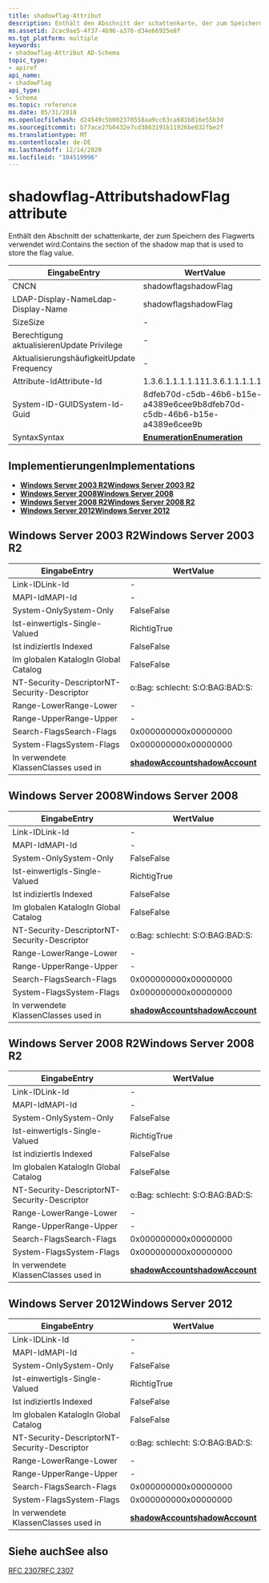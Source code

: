 ```yaml
---
title: shadowflag-Attribut
description: Enthält den Abschnitt der schattenkarte, der zum Speichern des Flagwerts verwendet wird.
ms.assetid: 2cac9ae5-4f37-4b96-a376-d34e66925e8f
ms.tgt_platform: multiple
keywords:
- shadowflag-Attribut AD-Schema
topic_type:
- apiref
api_name:
- shadowFlag
api_type:
- Schema
ms.topic: reference
ms.date: 05/31/2018
ms.openlocfilehash: d24549c5b002378558aa9cc63ca681b816e55b3d
ms.sourcegitcommit: b77ace27b0432e7cd3863191b11926be032fbe2f
ms.translationtype: MT
ms.contentlocale: de-DE
ms.lasthandoff: 12/14/2020
ms.locfileid: "104519996"
---
```

# <a name="shadowflag-attribute"></a><span data-ttu-id="936cb-104">shadowflag-Attribut</span><span class="sxs-lookup"><span data-stu-id="936cb-104">shadowFlag attribute</span></span>

<span data-ttu-id="936cb-105">Enthält den Abschnitt der schattenkarte, der zum Speichern des Flagwerts verwendet wird.</span><span class="sxs-lookup"><span data-stu-id="936cb-105">Contains the section of the shadow map that is used to store the flag value.</span></span>



| <span data-ttu-id="936cb-106">Eingabe</span><span class="sxs-lookup"><span data-stu-id="936cb-106">Entry</span></span> | <span data-ttu-id="936cb-107">Wert</span><span class="sxs-lookup"><span data-stu-id="936cb-107">Value</span></span> |
|-------------------|--------------------------------------|
| <span data-ttu-id="936cb-108">CN</span><span class="sxs-lookup"><span data-stu-id="936cb-108">CN</span></span>                | <span data-ttu-id="936cb-109">shadowflag</span><span class="sxs-lookup"><span data-stu-id="936cb-109">shadowFlag</span></span>                           |
| <span data-ttu-id="936cb-110">LDAP-Display-Name</span><span class="sxs-lookup"><span data-stu-id="936cb-110">Ldap-Display-Name</span></span> | <span data-ttu-id="936cb-111">shadowflag</span><span class="sxs-lookup"><span data-stu-id="936cb-111">shadowFlag</span></span>                           |
| <span data-ttu-id="936cb-112">Size</span><span class="sxs-lookup"><span data-stu-id="936cb-112">Size</span></span>              | \-                                   |
| <span data-ttu-id="936cb-113">Berechtigung aktualisieren</span><span class="sxs-lookup"><span data-stu-id="936cb-113">Update Privilege</span></span>  | \-                                   |
| <span data-ttu-id="936cb-114">Aktualisierungshäufigkeit</span><span class="sxs-lookup"><span data-stu-id="936cb-114">Update Frequency</span></span>  | \-                                   |
| <span data-ttu-id="936cb-115">Attribute-Id</span><span class="sxs-lookup"><span data-stu-id="936cb-115">Attribute-Id</span></span>      | <span data-ttu-id="936cb-116">1.3.6.1.1.1.1.11</span><span class="sxs-lookup"><span data-stu-id="936cb-116">1.3.6.1.1.1.1.11</span></span>                     |
| <span data-ttu-id="936cb-117">System-ID-GUID</span><span class="sxs-lookup"><span data-stu-id="936cb-117">System-Id-Guid</span></span>    | <span data-ttu-id="936cb-118">8dfeb70d-c5db-46b6-b15e-a4389e6cee9b</span><span class="sxs-lookup"><span data-stu-id="936cb-118">8dfeb70d-c5db-46b6-b15e-a4389e6cee9b</span></span> |
| <span data-ttu-id="936cb-119">Syntax</span><span class="sxs-lookup"><span data-stu-id="936cb-119">Syntax</span></span>            | [<span data-ttu-id="936cb-120">**Enumeration**</span><span class="sxs-lookup"><span data-stu-id="936cb-120">**Enumeration**</span></span>](s-enumeration.md) |



## <a name="implementations"></a><span data-ttu-id="936cb-121">Implementierungen</span><span class="sxs-lookup"><span data-stu-id="936cb-121">Implementations</span></span>

-   [<span data-ttu-id="936cb-122">**Windows Server 2003 R2**</span><span class="sxs-lookup"><span data-stu-id="936cb-122">**Windows Server 2003 R2**</span></span>](#windows-server-2003-r2)
-   [<span data-ttu-id="936cb-123">**Windows Server 2008**</span><span class="sxs-lookup"><span data-stu-id="936cb-123">**Windows Server 2008**</span></span>](#windows-server-2008)
-   [<span data-ttu-id="936cb-124">**Windows Server 2008 R2**</span><span class="sxs-lookup"><span data-stu-id="936cb-124">**Windows Server 2008 R2**</span></span>](#windows-server-2008-r2)
-   [<span data-ttu-id="936cb-125">**Windows Server 2012**</span><span class="sxs-lookup"><span data-stu-id="936cb-125">**Windows Server 2012**</span></span>](#windows-server-2012)

## <a name="windows-server-2003-r2"></a><span data-ttu-id="936cb-126">Windows Server 2003 R2</span><span class="sxs-lookup"><span data-stu-id="936cb-126">Windows Server 2003 R2</span></span>



| <span data-ttu-id="936cb-127">Eingabe</span><span class="sxs-lookup"><span data-stu-id="936cb-127">Entry</span></span> | <span data-ttu-id="936cb-128">Wert</span><span class="sxs-lookup"><span data-stu-id="936cb-128">Value</span></span> |
|------------------------|-----------------------------------------------------|
| <span data-ttu-id="936cb-129">Link-ID</span><span class="sxs-lookup"><span data-stu-id="936cb-129">Link-Id</span></span>                | \-                                                  |
| <span data-ttu-id="936cb-130">MAPI-Id</span><span class="sxs-lookup"><span data-stu-id="936cb-130">MAPI-Id</span></span>                | \-                                                  |
| <span data-ttu-id="936cb-131">System-Only</span><span class="sxs-lookup"><span data-stu-id="936cb-131">System-Only</span></span>            | <span data-ttu-id="936cb-132">False</span><span class="sxs-lookup"><span data-stu-id="936cb-132">False</span></span>                                               |
| <span data-ttu-id="936cb-133">Ist-einwertig</span><span class="sxs-lookup"><span data-stu-id="936cb-133">Is-Single-Valued</span></span>       | <span data-ttu-id="936cb-134">Richtig</span><span class="sxs-lookup"><span data-stu-id="936cb-134">True</span></span>                                                |
| <span data-ttu-id="936cb-135">Ist indiziert</span><span class="sxs-lookup"><span data-stu-id="936cb-135">Is Indexed</span></span>             | <span data-ttu-id="936cb-136">False</span><span class="sxs-lookup"><span data-stu-id="936cb-136">False</span></span>                                               |
| <span data-ttu-id="936cb-137">Im globalen Katalog</span><span class="sxs-lookup"><span data-stu-id="936cb-137">In Global Catalog</span></span>      | <span data-ttu-id="936cb-138">False</span><span class="sxs-lookup"><span data-stu-id="936cb-138">False</span></span>                                               |
| <span data-ttu-id="936cb-139">NT-Security-Descriptor</span><span class="sxs-lookup"><span data-stu-id="936cb-139">NT-Security-Descriptor</span></span> | <span data-ttu-id="936cb-140">o:Bag: schlecht: S:</span><span class="sxs-lookup"><span data-stu-id="936cb-140">O:BAG:BAD:S:</span></span>                                        |
| <span data-ttu-id="936cb-141">Range-Lower</span><span class="sxs-lookup"><span data-stu-id="936cb-141">Range-Lower</span></span>            | \-                                                  |
| <span data-ttu-id="936cb-142">Range-Upper</span><span class="sxs-lookup"><span data-stu-id="936cb-142">Range-Upper</span></span>            | \-                                                  |
| <span data-ttu-id="936cb-143">Search-Flags</span><span class="sxs-lookup"><span data-stu-id="936cb-143">Search-Flags</span></span>           | <span data-ttu-id="936cb-144">0x00000000</span><span class="sxs-lookup"><span data-stu-id="936cb-144">0x00000000</span></span>                                          |
| <span data-ttu-id="936cb-145">System-Flags</span><span class="sxs-lookup"><span data-stu-id="936cb-145">System-Flags</span></span>           | <span data-ttu-id="936cb-146">0x00000000</span><span class="sxs-lookup"><span data-stu-id="936cb-146">0x00000000</span></span>                                          |
| <span data-ttu-id="936cb-147">In verwendete Klassen</span><span class="sxs-lookup"><span data-stu-id="936cb-147">Classes used in</span></span>        | [<span data-ttu-id="936cb-148">**shadowAccount**</span><span class="sxs-lookup"><span data-stu-id="936cb-148">**shadowAccount**</span></span>](c-shadowaccount.md)<br/> |



## <a name="windows-server-2008"></a><span data-ttu-id="936cb-149">Windows Server 2008</span><span class="sxs-lookup"><span data-stu-id="936cb-149">Windows Server 2008</span></span>



| <span data-ttu-id="936cb-150">Eingabe</span><span class="sxs-lookup"><span data-stu-id="936cb-150">Entry</span></span> | <span data-ttu-id="936cb-151">Wert</span><span class="sxs-lookup"><span data-stu-id="936cb-151">Value</span></span> |
|------------------------|-----------------------------------------------------|
| <span data-ttu-id="936cb-152">Link-ID</span><span class="sxs-lookup"><span data-stu-id="936cb-152">Link-Id</span></span>                | \-                                                  |
| <span data-ttu-id="936cb-153">MAPI-Id</span><span class="sxs-lookup"><span data-stu-id="936cb-153">MAPI-Id</span></span>                | \-                                                  |
| <span data-ttu-id="936cb-154">System-Only</span><span class="sxs-lookup"><span data-stu-id="936cb-154">System-Only</span></span>            | <span data-ttu-id="936cb-155">False</span><span class="sxs-lookup"><span data-stu-id="936cb-155">False</span></span>                                               |
| <span data-ttu-id="936cb-156">Ist-einwertig</span><span class="sxs-lookup"><span data-stu-id="936cb-156">Is-Single-Valued</span></span>       | <span data-ttu-id="936cb-157">Richtig</span><span class="sxs-lookup"><span data-stu-id="936cb-157">True</span></span>                                                |
| <span data-ttu-id="936cb-158">Ist indiziert</span><span class="sxs-lookup"><span data-stu-id="936cb-158">Is Indexed</span></span>             | <span data-ttu-id="936cb-159">False</span><span class="sxs-lookup"><span data-stu-id="936cb-159">False</span></span>                                               |
| <span data-ttu-id="936cb-160">Im globalen Katalog</span><span class="sxs-lookup"><span data-stu-id="936cb-160">In Global Catalog</span></span>      | <span data-ttu-id="936cb-161">False</span><span class="sxs-lookup"><span data-stu-id="936cb-161">False</span></span>                                               |
| <span data-ttu-id="936cb-162">NT-Security-Descriptor</span><span class="sxs-lookup"><span data-stu-id="936cb-162">NT-Security-Descriptor</span></span> | <span data-ttu-id="936cb-163">o:Bag: schlecht: S:</span><span class="sxs-lookup"><span data-stu-id="936cb-163">O:BAG:BAD:S:</span></span>                                        |
| <span data-ttu-id="936cb-164">Range-Lower</span><span class="sxs-lookup"><span data-stu-id="936cb-164">Range-Lower</span></span>            | \-                                                  |
| <span data-ttu-id="936cb-165">Range-Upper</span><span class="sxs-lookup"><span data-stu-id="936cb-165">Range-Upper</span></span>            | \-                                                  |
| <span data-ttu-id="936cb-166">Search-Flags</span><span class="sxs-lookup"><span data-stu-id="936cb-166">Search-Flags</span></span>           | <span data-ttu-id="936cb-167">0x00000000</span><span class="sxs-lookup"><span data-stu-id="936cb-167">0x00000000</span></span>                                          |
| <span data-ttu-id="936cb-168">System-Flags</span><span class="sxs-lookup"><span data-stu-id="936cb-168">System-Flags</span></span>           | <span data-ttu-id="936cb-169">0x00000000</span><span class="sxs-lookup"><span data-stu-id="936cb-169">0x00000000</span></span>                                          |
| <span data-ttu-id="936cb-170">In verwendete Klassen</span><span class="sxs-lookup"><span data-stu-id="936cb-170">Classes used in</span></span>        | [<span data-ttu-id="936cb-171">**shadowAccount**</span><span class="sxs-lookup"><span data-stu-id="936cb-171">**shadowAccount**</span></span>](c-shadowaccount.md)<br/> |



## <a name="windows-server-2008-r2"></a><span data-ttu-id="936cb-172">Windows Server 2008 R2</span><span class="sxs-lookup"><span data-stu-id="936cb-172">Windows Server 2008 R2</span></span>



| <span data-ttu-id="936cb-173">Eingabe</span><span class="sxs-lookup"><span data-stu-id="936cb-173">Entry</span></span> | <span data-ttu-id="936cb-174">Wert</span><span class="sxs-lookup"><span data-stu-id="936cb-174">Value</span></span> |
|------------------------|-----------------------------------------------------|
| <span data-ttu-id="936cb-175">Link-ID</span><span class="sxs-lookup"><span data-stu-id="936cb-175">Link-Id</span></span>                | \-                                                  |
| <span data-ttu-id="936cb-176">MAPI-Id</span><span class="sxs-lookup"><span data-stu-id="936cb-176">MAPI-Id</span></span>                | \-                                                  |
| <span data-ttu-id="936cb-177">System-Only</span><span class="sxs-lookup"><span data-stu-id="936cb-177">System-Only</span></span>            | <span data-ttu-id="936cb-178">False</span><span class="sxs-lookup"><span data-stu-id="936cb-178">False</span></span>                                               |
| <span data-ttu-id="936cb-179">Ist-einwertig</span><span class="sxs-lookup"><span data-stu-id="936cb-179">Is-Single-Valued</span></span>       | <span data-ttu-id="936cb-180">Richtig</span><span class="sxs-lookup"><span data-stu-id="936cb-180">True</span></span>                                                |
| <span data-ttu-id="936cb-181">Ist indiziert</span><span class="sxs-lookup"><span data-stu-id="936cb-181">Is Indexed</span></span>             | <span data-ttu-id="936cb-182">False</span><span class="sxs-lookup"><span data-stu-id="936cb-182">False</span></span>                                               |
| <span data-ttu-id="936cb-183">Im globalen Katalog</span><span class="sxs-lookup"><span data-stu-id="936cb-183">In Global Catalog</span></span>      | <span data-ttu-id="936cb-184">False</span><span class="sxs-lookup"><span data-stu-id="936cb-184">False</span></span>                                               |
| <span data-ttu-id="936cb-185">NT-Security-Descriptor</span><span class="sxs-lookup"><span data-stu-id="936cb-185">NT-Security-Descriptor</span></span> | <span data-ttu-id="936cb-186">o:Bag: schlecht: S:</span><span class="sxs-lookup"><span data-stu-id="936cb-186">O:BAG:BAD:S:</span></span>                                        |
| <span data-ttu-id="936cb-187">Range-Lower</span><span class="sxs-lookup"><span data-stu-id="936cb-187">Range-Lower</span></span>            | \-                                                  |
| <span data-ttu-id="936cb-188">Range-Upper</span><span class="sxs-lookup"><span data-stu-id="936cb-188">Range-Upper</span></span>            | \-                                                  |
| <span data-ttu-id="936cb-189">Search-Flags</span><span class="sxs-lookup"><span data-stu-id="936cb-189">Search-Flags</span></span>           | <span data-ttu-id="936cb-190">0x00000000</span><span class="sxs-lookup"><span data-stu-id="936cb-190">0x00000000</span></span>                                          |
| <span data-ttu-id="936cb-191">System-Flags</span><span class="sxs-lookup"><span data-stu-id="936cb-191">System-Flags</span></span>           | <span data-ttu-id="936cb-192">0x00000000</span><span class="sxs-lookup"><span data-stu-id="936cb-192">0x00000000</span></span>                                          |
| <span data-ttu-id="936cb-193">In verwendete Klassen</span><span class="sxs-lookup"><span data-stu-id="936cb-193">Classes used in</span></span>        | [<span data-ttu-id="936cb-194">**shadowAccount**</span><span class="sxs-lookup"><span data-stu-id="936cb-194">**shadowAccount**</span></span>](c-shadowaccount.md)<br/> |



## <a name="windows-server-2012"></a><span data-ttu-id="936cb-195">Windows Server 2012</span><span class="sxs-lookup"><span data-stu-id="936cb-195">Windows Server 2012</span></span>



| <span data-ttu-id="936cb-196">Eingabe</span><span class="sxs-lookup"><span data-stu-id="936cb-196">Entry</span></span> | <span data-ttu-id="936cb-197">Wert</span><span class="sxs-lookup"><span data-stu-id="936cb-197">Value</span></span> |
|------------------------|-----------------------------------------------------|
| <span data-ttu-id="936cb-198">Link-ID</span><span class="sxs-lookup"><span data-stu-id="936cb-198">Link-Id</span></span>                | \-                                                  |
| <span data-ttu-id="936cb-199">MAPI-Id</span><span class="sxs-lookup"><span data-stu-id="936cb-199">MAPI-Id</span></span>                | \-                                                  |
| <span data-ttu-id="936cb-200">System-Only</span><span class="sxs-lookup"><span data-stu-id="936cb-200">System-Only</span></span>            | <span data-ttu-id="936cb-201">False</span><span class="sxs-lookup"><span data-stu-id="936cb-201">False</span></span>                                               |
| <span data-ttu-id="936cb-202">Ist-einwertig</span><span class="sxs-lookup"><span data-stu-id="936cb-202">Is-Single-Valued</span></span>       | <span data-ttu-id="936cb-203">Richtig</span><span class="sxs-lookup"><span data-stu-id="936cb-203">True</span></span>                                                |
| <span data-ttu-id="936cb-204">Ist indiziert</span><span class="sxs-lookup"><span data-stu-id="936cb-204">Is Indexed</span></span>             | <span data-ttu-id="936cb-205">False</span><span class="sxs-lookup"><span data-stu-id="936cb-205">False</span></span>                                               |
| <span data-ttu-id="936cb-206">Im globalen Katalog</span><span class="sxs-lookup"><span data-stu-id="936cb-206">In Global Catalog</span></span>      | <span data-ttu-id="936cb-207">False</span><span class="sxs-lookup"><span data-stu-id="936cb-207">False</span></span>                                               |
| <span data-ttu-id="936cb-208">NT-Security-Descriptor</span><span class="sxs-lookup"><span data-stu-id="936cb-208">NT-Security-Descriptor</span></span> | <span data-ttu-id="936cb-209">o:Bag: schlecht: S:</span><span class="sxs-lookup"><span data-stu-id="936cb-209">O:BAG:BAD:S:</span></span>                                        |
| <span data-ttu-id="936cb-210">Range-Lower</span><span class="sxs-lookup"><span data-stu-id="936cb-210">Range-Lower</span></span>            | \-                                                  |
| <span data-ttu-id="936cb-211">Range-Upper</span><span class="sxs-lookup"><span data-stu-id="936cb-211">Range-Upper</span></span>            | \-                                                  |
| <span data-ttu-id="936cb-212">Search-Flags</span><span class="sxs-lookup"><span data-stu-id="936cb-212">Search-Flags</span></span>           | <span data-ttu-id="936cb-213">0x00000000</span><span class="sxs-lookup"><span data-stu-id="936cb-213">0x00000000</span></span>                                          |
| <span data-ttu-id="936cb-214">System-Flags</span><span class="sxs-lookup"><span data-stu-id="936cb-214">System-Flags</span></span>           | <span data-ttu-id="936cb-215">0x00000000</span><span class="sxs-lookup"><span data-stu-id="936cb-215">0x00000000</span></span>                                          |
| <span data-ttu-id="936cb-216">In verwendete Klassen</span><span class="sxs-lookup"><span data-stu-id="936cb-216">Classes used in</span></span>        | [<span data-ttu-id="936cb-217">**shadowAccount**</span><span class="sxs-lookup"><span data-stu-id="936cb-217">**shadowAccount**</span></span>](c-shadowaccount.md)<br/> |



## <a name="see-also"></a><span data-ttu-id="936cb-218">Siehe auch</span><span class="sxs-lookup"><span data-stu-id="936cb-218">See also</span></span>

<dl> <dt>

[<span data-ttu-id="936cb-219">RFC 2307</span><span class="sxs-lookup"><span data-stu-id="936cb-219">RFC 2307</span></span>](https://www.ietf.org/rfc/rfc2307.txt)
</dt> </dl>

 

 





